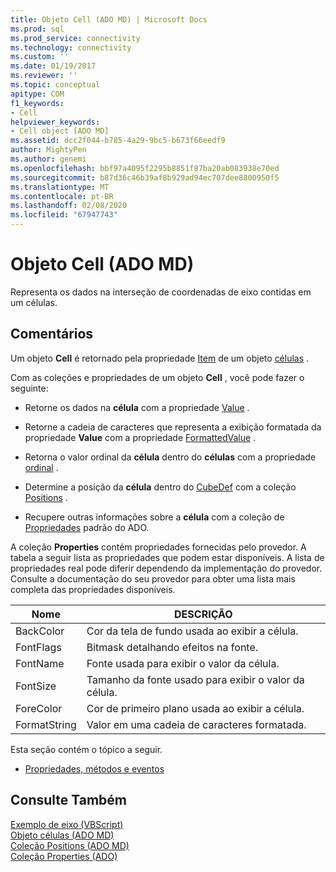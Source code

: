 ```yaml
---
title: Objeto Cell (ADO MD) | Microsoft Docs
ms.prod: sql
ms.prod_service: connectivity
ms.technology: connectivity
ms.custom: ''
ms.date: 01/19/2017
ms.reviewer: ''
ms.topic: conceptual
apitype: COM
f1_keywords:
- Cell
helpviewer_keywords:
- Cell object [ADO MD]
ms.assetid: dcc2f044-b785-4a29-9bc5-b673f66eedf9
author: MightyPen
ms.author: genemi
ms.openlocfilehash: bbf97a4095f2295b8851f87ba20ab083938e70ed
ms.sourcegitcommit: b87d36c46b39af8b929ad94ec707dee8800950f5
ms.translationtype: MT
ms.contentlocale: pt-BR
ms.lasthandoff: 02/08/2020
ms.locfileid: "67947743"
---
```

# <a name="cell-object-ado-md"></a>Objeto Cell (ADO MD)
Representa os dados na interseção de coordenadas de eixo contidas em um células.  
  
## <a name="remarks"></a>Comentários  
 Um objeto **Cell** é retornado pela propriedade [Item](../../../ado/reference/ado-md-api/item-property-ado-md-cellset.md) de um objeto [células](../../../ado/reference/ado-md-api/cellset-object-ado-md.md) .  
  
 Com as coleções e propriedades de um objeto **Cell** , você pode fazer o seguinte:  
  
-   Retorne os dados na **célula** com a propriedade [Value](../../../ado/reference/ado-md-api/value-property-ado-md.md) .  
  
-   Retorne a cadeia de caracteres que representa a exibição formatada da propriedade **Value** com a propriedade [FormattedValue](../../../ado/reference/ado-md-api/formattedvalue-property-ado-md.md) .  
  
-   Retorna o valor ordinal da **célula** dentro do **células** com a propriedade [ordinal](../../../ado/reference/ado-md-api/ordinal-property-ado-md-cell.md) .  
  
-   Determine a posição da **célula** dentro do [CubeDef](../../../ado/reference/ado-md-api/cubedef-object-ado-md.md) com a coleção [Positions](../../../ado/reference/ado-md-api/positions-collection-ado-md.md) .  
  
-   Recupere outras informações sobre a **célula** com a coleção de [Propriedades](../../../ado/reference/ado-api/properties-collection-ado.md) padrão do ADO.  
  
 A coleção **Properties** contém propriedades fornecidas pelo provedor. A tabela a seguir lista as propriedades que podem estar disponíveis. A lista de propriedades real pode diferir dependendo da implementação do provedor. Consulte a documentação do seu provedor para obter uma lista mais completa das propriedades disponíveis.  
  
|Nome|DESCRIÇÃO|  
|----------|-----------------|  
|BackColor|Cor da tela de fundo usada ao exibir a célula.|  
|FontFlags|Bitmask detalhando efeitos na fonte.|  
|FontName|Fonte usada para exibir o valor da célula.|  
|FontSize|Tamanho da fonte usado para exibir o valor da célula.|  
|ForeColor|Cor de primeiro plano usada ao exibir a célula.|  
|FormatString|Valor em uma cadeia de caracteres formatada.|  
  
 Esta seção contém o tópico a seguir.  
  
-   [Propriedades, métodos e eventos](../../../ado/reference/ado-md-api/cell-object-properties-methods-and-events.md)  
  
## <a name="see-also"></a>Consulte Também  
 [Exemplo de eixo (VBScript)](../../../ado/reference/ado-md-api/axis-example-vbscript.md)   
 [Objeto células (ADO MD)](../../../ado/reference/ado-md-api/cellset-object-ado-md.md)   
 [Coleção Positions (ADO MD)](../../../ado/reference/ado-md-api/positions-collection-ado-md.md)   
 [Coleção Properties (ADO)](../../../ado/reference/ado-api/properties-collection-ado.md)
